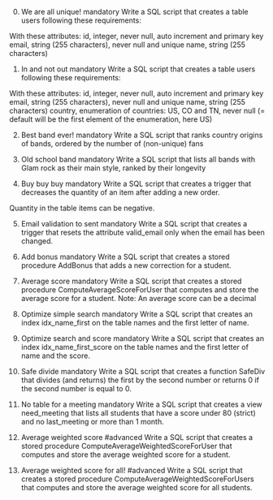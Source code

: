 0. We are all unique!
mandatory
Write a SQL script that creates a table users following these requirements:

With these attributes:
id, integer, never null, auto increment and primary key
email, string (255 characters), never null and unique
name, string (255 characters)

1. In and not out
mandatory
Write a SQL script that creates a table users following these requirements:

With these attributes:
id, integer, never null, auto increment and primary key
email, string (255 characters), never null and unique
name, string (255 characters)
country, enumeration of countries: US, CO and TN, never null (= default will be the first element of the enumeration, here US)

2. Best band ever!
mandatory
Write a SQL script that ranks country origins of bands, ordered by the number of (non-unique) fans

3. Old school band
mandatory
Write a SQL script that lists all bands with Glam rock as their main style, ranked by their longevity

4. Buy buy buy
mandatory
Write a SQL script that creates a trigger that decreases the quantity of an item after adding a new order.

Quantity in the table items can be negative.

5. Email validation to sent
mandatory
Write a SQL script that creates a trigger that resets the attribute valid_email only when the email has been changed.

6. Add bonus
mandatory
Write a SQL script that creates a stored procedure AddBonus that adds a new correction for a student.

7. Average score
mandatory
Write a SQL script that creates a stored procedure ComputeAverageScoreForUser that computes and store the average score for a student. Note: An average score can be a decimal

8. Optimize simple search
mandatory
Write a SQL script that creates an index idx_name_first on the table names and the first letter of name.

9. Optimize search and score
mandatory
Write a SQL script that creates an index idx_name_first_score on the table names and the first letter of name and the score.

10. Safe divide
mandatory
Write a SQL script that creates a function SafeDiv that divides (and returns) the first by the second number or returns 0 if the second number is equal to 0.

11. No table for a meeting
mandatory
Write a SQL script that creates a view need_meeting that lists all students that have a score under 80 (strict) and no last_meeting or more than 1 month.

12. Average weighted score
#advanced
Write a SQL script that creates a stored procedure ComputeAverageWeightedScoreForUser that computes and store the average weighted score for a student.

13. Average weighted score for all!
#advanced
Write a SQL script that creates a stored procedure ComputeAverageWeightedScoreForUsers that computes and store the average weighted score for all students.


